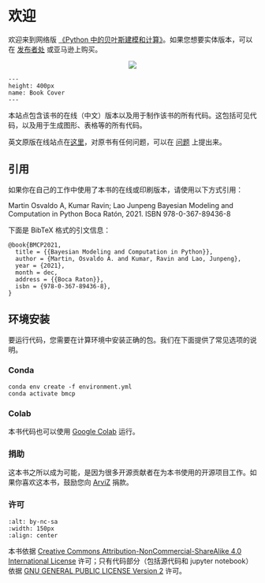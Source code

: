 # 欢迎

欢迎来到网络版 [《Python 中的贝叶斯建模和计算》](https://www.routledge.com/Bayesian-Modeling-and-Computation-in-Python/Martin-Kumar-Lao/p/book/9780367894368)。如果您想要实体版本，可以在
[发布者处](https://www.routledge.com/Bayesian-Modeling-and-Computation-in-Python/Martin-Kumar-Lao/p/book/9780367894368) 或亚马逊上购买。

<p align="center">
  <a href="https://www.amazon.com/Bayesian-Modeling-Computation-Chapman-Statistical/dp/036789436X?_encoding=UTF8&camp=1789&creative=9325&linkCode=ur2&tag=storypodca-20&linkId=2P4S6EY6B462X4AR" target="_blank" rel="noopener noreferrer" style="border:none;text-decoration:none"><img src="https://www.niftybuttons.com/amazon/amazon-button2.png"></a>


```{figure} jupyter_book/img/Cover.jpg
---
height: 400px
name: Book Cover
---
```

本站点包含该书的在线（中文）版本以及用于制作该书的所有代码。这包括可见代码，以及用于生成图形、表格等的所有代码。

英文原版在线站点在[这里](https://github.com/BayesianModelingandComputationInPython/BookCode_Edition1/)，对原书有任何问题，可以在 [问题](https://github.com/BayesianModelingandComputationInPython/BookCode_Edition1/issues) 上提出来。

## 引用

如果你在自己的工作中使用了本书的在线或印刷版本，请使用以下方式引用：

Martin Osvaldo A, Kumar Ravin; Lao Junpeng
Bayesian Modeling and Computation in Python
Boca Ratón, 2021. ISBN 978-0-367-89436-8

下面是 BibTeX 格式的引文信息：

```
@book{BMCP2021,
  title = {{Bayesian Modeling and Computation in Python}},
  author = {Martin, Osvaldo A. and Kumar, Ravin and Lao, Junpeng},
  year = {2021},
  month = dec,
  address = {{Boca Raton}},
  isbn = {978-0-367-89436-8},
}
```

## 环境安装

要运行代码，您需要在计算环境中安装正确的包。我们在下面提供了常见选项的说明。

### Conda

```
conda env create -f environment.yml
conda activate bmcp
```

### Colab

本书代码也可以使用 [Google Colab](https://colab.research.google.com) 运行。


### 捐助

这本书之所以成为可能，是因为很多开源贡献者在为本书使用的开源项目工作。如果你喜欢这本书，鼓励您向 [ArviZ](https://numfocus.org/donate-to-arviz) 捐款。


### 许可

```{image} https://mirrors.creativecommons.org/presskit/buttons/88x31/png/by-nc-sa.png
:alt: by-nc-sa
:width: 150px
:align: center
```

本书依据 [Creative Commons Attribution-NonCommercial-ShareAlike 4.0 International License](http://creativecommons.org/licenses/by-nc-sa/4.0/) 许可；只有代码部分（包括源代码和 jupyter notebook）依据 [GNU GENERAL PUBLIC LICENSE Version 2](https://github.com/BayesianModelingandComputationInPython/BookCode_Edition1/blob/main/LICENSE) 许可。
